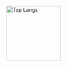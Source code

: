 <p align="left"> 
  <img alt="Top Langs" height="150px" src="https://github-readme-stats.vercel.app/api/top-langs/?username=k1rof18&layout=compact&show_icons=true&theme=onedark" />
</p>
